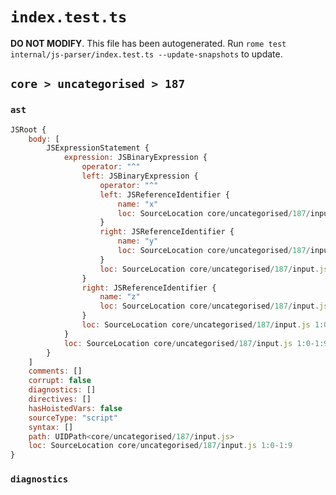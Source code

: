 # `index.test.ts`

**DO NOT MODIFY**. This file has been autogenerated. Run `rome test internal/js-parser/index.test.ts --update-snapshots` to update.

## `core > uncategorised > 187`

### `ast`

```javascript
JSRoot {
	body: [
		JSExpressionStatement {
			expression: JSBinaryExpression {
				operator: "^"
				left: JSBinaryExpression {
					operator: "^"
					left: JSReferenceIdentifier {
						name: "x"
						loc: SourceLocation core/uncategorised/187/input.js 1:0-1:1 (x)
					}
					right: JSReferenceIdentifier {
						name: "y"
						loc: SourceLocation core/uncategorised/187/input.js 1:4-1:5 (y)
					}
					loc: SourceLocation core/uncategorised/187/input.js 1:0-1:5
				}
				right: JSReferenceIdentifier {
					name: "z"
					loc: SourceLocation core/uncategorised/187/input.js 1:8-1:9 (z)
				}
				loc: SourceLocation core/uncategorised/187/input.js 1:0-1:9
			}
			loc: SourceLocation core/uncategorised/187/input.js 1:0-1:9
		}
	]
	comments: []
	corrupt: false
	diagnostics: []
	directives: []
	hasHoistedVars: false
	sourceType: "script"
	syntax: []
	path: UIDPath<core/uncategorised/187/input.js>
	loc: SourceLocation core/uncategorised/187/input.js 1:0-1:9
}
```

### `diagnostics`

```

```
